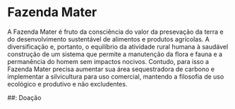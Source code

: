 # Fazenda Mater

A Fazenda Mater é fruto da consciência do valor da presevação da terra e do desenvolvimento sustentável de alimentos e produtos agrícolas. A diversificação e, portanto, o equilíbrio da atividade rural humana à saudável construção de um sistema que permite a manutenção da flora e fauna e a permanência do homem sem impactos nocivos. Contudo, para isso a Fazenda Mater precisa aumentar sua área sequestradora de carbono e implementar a silvicultura para uso comercial, mantendo a filosofia de uso ecológico e produtivo e não excludentes.

##: Doação
